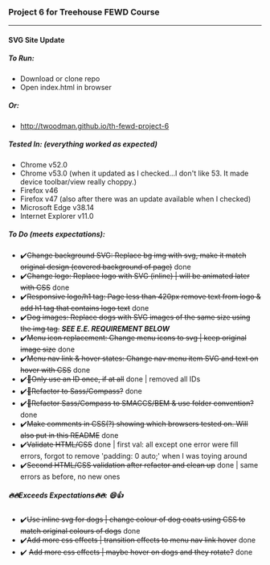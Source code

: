 ### Project 6 for Treehouse FEWD Course
----


#### SVG Site Update


##### To Run:
- Download or clone repo
- Open index.html in browser


##### Or:
- http://twoodman.github.io/th-fewd-project-6


##### Tested In: (everything worked as expected)
- Chrome v52.0
- Chrome v53.0 (when it updated as I checked...I don't like 53. It made device toolbar/view really choppy.)
- Firefox v46
- Firefox v47 (also after there was an update available when I checked)
- Microsoft Edge v38.14
- Internet Explorer v11.0


##### To Do (meets expectations):
- ✔️~~Change background SVG: Replace bg img with svg, make it match original design (covered background of page)~~ done
- ✔️~~Change logo: Replace logo with SVG (inline) | will be animated later with CSS~~ done
- ✔️~~Responsive logo/h1 tag: Page less than 420px remove text from logo & add h1 tag that contains logo text~~ done
- ✔️~~Dog images: Replace dogs with SVG images of the same size using the img tag.~~ ***SEE E.E. REQUIREMENT BELOW***
- ✔️~~Menu icon replacement: Change menu icons to svg | keep original image size~~ done
- ✔️~~Menu nav link & hover states: Change nav menu item SVG and text on hover with CSS~~ done
- ✔️~~👑Only use an ID once, if at all~~ done | removed all IDs
- ✔️~~👑Refactor to Sass/Compass?~~ done
- ✔️~~👑Refactor Sass/Compass to SMACCS/BEM & use folder convention?~~ done
- ✔️~~Make comments in CSS(?) showing which browsers tested on. Will also put in this README~~ done
- ✔️~~Validate HTML/CSS~~ done | first val: all except one error were fill errors, forgot to remove 'padding: 0 auto;' when I was toying around
- ✔️~~Second HTML/CSS validation after refactor and clean up~~ done | same errors as before, no new ones


##### 🔥🔥Exceeds Expectations🔥🔥: 😄👍
- ✔️~~Use inline svg for dogs | change colour of dog coats using CSS to match original colours of dogs~~ done
- ✔️~~Add more css effects | transition effects to menu nav link hover~~ done
- ✔️ ~~Add more css effects | maybe hover on dogs and they rotate?~~ done
